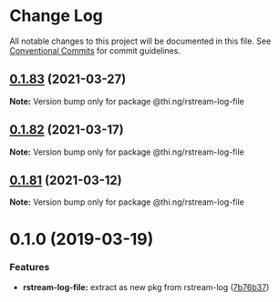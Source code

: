# Change Log

All notable changes to this project will be documented in this file.
See [Conventional Commits](https://conventionalcommits.org) for commit guidelines.

## [0.1.83](https://github.com/thi-ng/umbrella/compare/@thi.ng/rstream-log-file@0.1.82...@thi.ng/rstream-log-file@0.1.83) (2021-03-27)

**Note:** Version bump only for package @thi.ng/rstream-log-file





## [0.1.82](https://github.com/thi-ng/umbrella/compare/@thi.ng/rstream-log-file@0.1.81...@thi.ng/rstream-log-file@0.1.82) (2021-03-17)

**Note:** Version bump only for package @thi.ng/rstream-log-file





## [0.1.81](https://github.com/thi-ng/umbrella/compare/@thi.ng/rstream-log-file@0.1.80...@thi.ng/rstream-log-file@0.1.81) (2021-03-12)

**Note:** Version bump only for package @thi.ng/rstream-log-file





# 0.1.0 (2019-03-19)

### Features

* **rstream-log-file:** extract as new pkg from rstream-log ([7b76b37](https://github.com/thi-ng/umbrella/commit/7b76b37))
